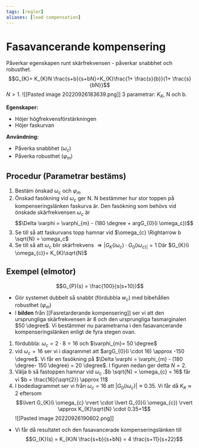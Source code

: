 ```yaml
---
tags: [regler]
aliases: [lead compensation]
---
```

# Fasavancerande kompensering
Påverkar egenskapen runt skärfrekvensen - påverkar snabbhet och robusthet.
 $$G_{K}= K_{K}N \frac{s+b}{s+bN}=K_{K}\frac{1+ \frac{s}{b}}{1+ \frac{s}{bN}}$$
 $N > 1$.
 ![[Pasted image 20220926183639.png]]
 3 parametrar: $K_{K}$, N och b.

**Egenskaper:**
- Höjer högfrekvensförstärkningen
- Höjer faskurvan

**Användning:**
- Påverka snabbhet ($\omega_c$)
- Påverka robusthet ($\varphi_{m}$)

## Procedur (Parametrar bestäms)
1) Bestäm önskad $\omega_c$ och $\varphi_{m}$
2) Önskad fasökning vid $\omega_c$ ger N. N bestämmer hur stor toppen på kompenseringslänken faskurva är. Den fasökning som behövs vid önskade skärfrekvensen $\omega_c$ är $$\Delta \varphi = \varphi_{m} - (180 \degree + argG_{0}(i \omega_c))$$
3) Se till så att faskurvans topp hamnar vid $\omega_{c} \Rightarrow b \sqrt{N} = \omega_c$
4) Se till så att $\omega_c$ blir skärfrekvens $\Rightarrow \lvert G_{K}(i \omega_{c}) \cdot G_{0}(i \omega_{c) \rvert}= 1$ 
   Där $G_{K}(i \omega_{c)}= K_{K}\sqrt{N}$

## Exempel (elmotor)
$$G_{P}(s) = \frac{100}{s(s+10)}$$
- Gör systemet dubbelt så snabbt (fördubbla $w_{c}$) med bibehållen robusthet ($\varphi_{m}$)
- I **bilden** från [[Fasretarderande kompensering]] ser vi att den ursprungliga skärfrekvensen är 8 och den ursprungliga fasmarginalen $50 \degree$. Vi bestämmer nu parametrarna i den fasavancerande kompenseringslänken enligt de fyra stegen ovan.

1) fördubbla: $\omega_{c}= 2 \cdot 8 = 16$ och $\varphi_{m}= 50 \degree$
2) vid $\omega_{c} = 16$ ser vi i diagrammet att $argG_{0}(i \cdot 16) \approx -150 \degree$. Vi får en fasökning på $\Delta \varphi = \varphi_{m} - (180 \degree- 150 \degree)  = 20 \degree$. I figuren nedan ger detta $N = 2$. 
3) Välja b så fastoppen hamnar vid $\omega_c$ .$b \sqrt{N} = \omega_{c} = 16$ får vi $b = \frac{16}{\sqrt{2}} \approx 11$
4) I bodediagrammet ser vi från $\omega_{c}= 16$ att $\lvert G_{0}(i \omega_c) \rvert \approx 0.35$. Vi får då $K_K \approx2$ eftersom $$\lvert G_{K}(i \omega_{c} \rvert \cdot \lvert G_{0}(i \omega_{c}) \rvert \approx K_{K}\sqrt{N} \cdot 0.35=1$$ ![[Pasted image 20220926190602.png]]

- Vi får då resultatet och den fasavancerade kompenseringslänken till $$G_{K}(s) = K_{K}N \frac{s+b}{s+bN} = 4 \frac{s+11}{s+22}$$